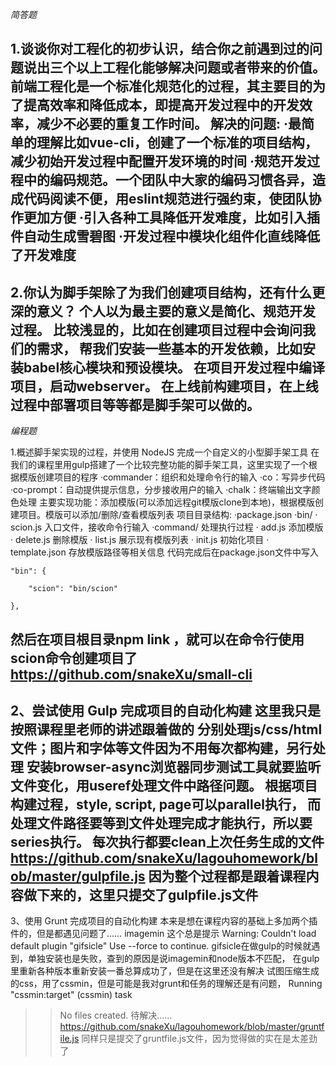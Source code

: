 *简答题*

1.谈谈你对工程化的初步认识，结合你之前遇到过的问题说出三个以上工程化能够解决问题或者带来的价值。
前端工程化是一个标准化规范化的过程，其主要目的为了提高效率和降低成本，即提高开发过程中的开发效率，减少不必要的重复工作时间。
解决的问题:
   ·最简单的理解比如vue-cli，创建了一个标准的项目结构，减少初始开发过程中配置开发环境的时间
   ·规范开发过程中的编码规范。一个团队中大家的编码习惯各异，造成代码阅读不便，用eslint规范进行强约束，使团队协作更加方便
   ·引入各种工具降低开发难度，比如引入插件自动生成雪碧图
   ·开发过程中模块化组件化直线降低了开发难度
----

2.你认为脚手架除了为我们创建项目结构，还有什么更深的意义？
个人以为最主要的意义是简化、规范开发过程。
比较浅显的，比如在创建项目过程中会询问我们的需求，
帮我们安装一些基本的开发依赖，比如安装babel核心模块和预设模块。
在项目开发过程中编译项目，启动webserver。
在上线前构建项目，在上线过程中部署项目等等都是脚手架可以做的。
----

*编程题*

1.概述脚手架实现的过程，并使用 NodeJS 完成一个自定义的小型脚手架工具
在我们的课程里用gulp搭建了一个比较完整功能的脚手架工具，这里实现了一个根据模版创建项目的程序
·commander：组织和处理命令行的输入
·co：写异步代码
·co-prompt：自动提供提示信息，分步接收用户的输入
·chalk：终端输出文字颜色处理
主要实现功能：添加模版(可以添加远程git模版clone到本地)，根据模版创建项目。模版可以添加/删除/查看模版列表
项目目录结构:
·package.json
·bin/ 
  · scion.js 入口文件，接收命令行输入
·command/ 处理执行过程
  · add.js 添加模版
  · delete.js 删除模版
  · list.js 展示现有模版列表
  · init.js 初始化项目
· template.json 存放模版路径等相关信息
代码完成后在package.json文件中写入
```
"bin": {
 
	"scion": "bin/scion"
 
},
```
然后在项目根目录npm link ，就可以在命令行使用scion命令创建项目了
https://github.com/snakeXu/small-cli
-------
2、尝试使用 Gulp 完成项目的自动化构建
这里我只是按照课程里老师的讲述跟着做的
分别处理js/css/html文件；图片和字体等文件因为不用每次都构建，另行处理
安装browser-async浏览器同步测试工具就要监听文件变化，用useref处理文件中路径问题。
根据项目构建过程，style, script, page可以parallel执行，
而处理文件路径要等到文件处理完成才能执行，所以要series执行。
每次执行都要clean上次任务生成的文件
https://github.com/snakeXu/lagouhomework/blob/master/gulpfile.js
因为整个过程都是跟着课程内容做下来的，这里只提交了gulpfile.js文件
------
3、使用 Grunt 完成项目的自动化构建
本来是想在课程内容的基础上多加两个插件的，但是都遇见问题了…… 
imagemin 这个总是提示
Warning: Couldn't load default plugin "gifsicle" Use --force to continue.
gifsicle在做gulp的时候就遇到，单独安装也是失败，查到的原因是说imagemin和node版本不匹配，
在gulp里重新各种版本重新安装一番总算成功了，但是在这里还没有解决
试图压缩生成的css，用了cssmin，但是可能是我对grunt和任务的理解还是有问题，
Running "cssmin:target" (cssmin) task
>> No files created.
待解决……
https://github.com/snakeXu/lagouhomework/blob/master/gruntfile.js
同样只是提交了gruntfile.js文件，因为觉得做的实在是太差劲了